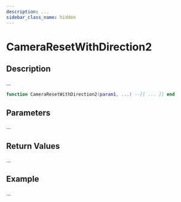 ```yaml
---
description: ...
sidebar_class_name: hidden
---
```


# CameraResetWithDirection2

## Description

...

```lua
function CameraResetWithDirection2(param1, ...) --[[ ... ]] end
```

## Parameters

...

## Return Values

...

## Example

...

